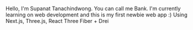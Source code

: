 Hello, I'm Supanat Tanachindwong. You can call me Bank.
I'm currently learning on web development and this is my first newbie web app :)
Using Next.js, Three.js, React Three Fiber + Drei
